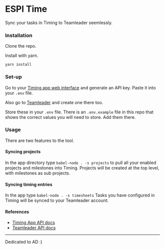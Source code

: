 # ESPI Time

Sync your tasks in Timing to Teamleader seemlessly.

### Installation

Clone the repo.

Install with yarn.

```
yarn install
```

### Set-up

Go to your [Timing app web interface](https://web.timingapp.com/integrations/tokens) and generate an API key. Paste it into your `.env` file.

Also go to [Teamleader](LINK) and create one there too.

Store these in your `.env` file. There is an `.env.example` file in this repo that shows the correct values you will need to store. Add them there.

### Usage

There are two features to the tool.

#### Syncing projects

In the app directory type `babel-node . -s projects` to pull all your enabled projects and milestones into Timing. Projects will be created at the top level, with milestones as sub projects.

#### Syncing timing entries

In the app type `babel-node . -s timesheets` Tasks you have configured in Timing will be synced to your Teamleader account.

#### References

- [Timing App API docs](https://web.timingapp.com/docs/)
- [Teamleader API docs](https://developer.teamleader.eu/)

---

Dedicated to AD :)
